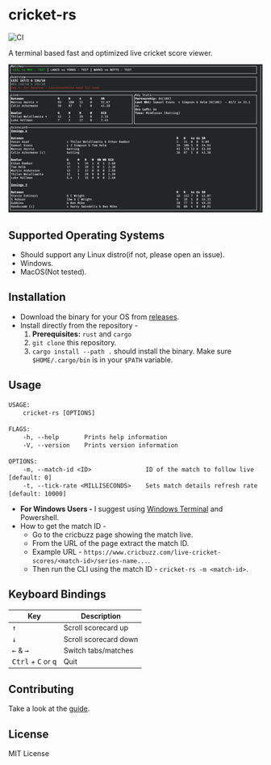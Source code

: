 # cricket-rs

![CI](https://github.com/pmk21/cricket-rs/workflows/CI/badge.svg)

A terminal based fast and optimized live cricket score viewer.

![Terminal UI for cricket-rs](examples/cricket-rs-screenshot.png)

## Supported Operating Systems

* Should support any Linux distro(if not, please open an issue).
* Windows.
* MacOS(Not tested).

## Installation

* Download the binary for your OS from [releases](https://github.com/pmk21/cricket-rs/releases).
* Install directly from the repository -
   1. **Prerequisites:** `rust` and `cargo`
   2. `git clone` this repository.
   3. `cargo install --path .` should install the binary. Make sure `$HOME/.cargo/bin` is in your `$PATH` variable.

## Usage

```output
USAGE:
    cricket-rs [OPTIONS]

FLAGS:
    -h, --help       Prints help information
    -V, --version    Prints version information

OPTIONS:
    -m, --match-id <ID>               ID of the match to follow live [default: 0]
    -t, --tick-rate <MILLISECONDS>    Sets match details refresh rate [default: 10000]
```

* **For Windows Users -** I suggest using [Windows Terminal](https://github.com/Microsoft/Terminal) and Powershell.
* How to get the match ID -
  * Go to the cricbuzz page showing the match live.
  * From the URL of the page extract the match ID.
  * Example URL - `https://www.cricbuzz.com/live-cricket-scores/<match-id>/series-name...`.
  * Then run the CLI using the match ID - `cricket-rs -m <match-id>`.

## Keyboard Bindings

| Key                                            | Description           |
| ---------------------------------------------- | --------------------- |
| <kbd>↑</kbd>                                   | Scroll scorecard up   |
| <kbd>↓</kbd>                                   | Scroll scorecard down |
| <kbd>←</kbd> & <kbd>→</kbd>                    | Switch tabs/matches   |
| <kbd>Ctrl</kbd> + <kbd>C</kbd> or <kbd>q</kbd> | Quit                  |


## Contributing

Take a look at the [guide](CONTRIBUTING.md).

## License

MIT License
